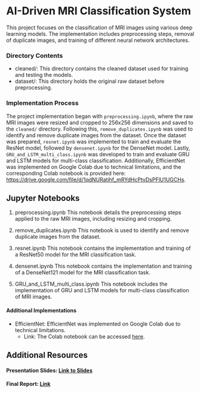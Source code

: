 # AI-Driven MRI Classification System

This project focuses on the classification of MRI images using various deep learning models. The implementation includes preprocessing steps, removal of duplicate images, and training of different neural network architectures.

### Directory Contents
- cleaned/: This directory contains the cleaned dataset used for training and testing the models.
- dataset/: This directory holds the original raw dataset before preprocessing.

### Implementation Process
The project implementation began with `preprocessing.ipynb`, where the raw MRI images were resized and cropped to 256x256 dimensions and saved to the `cleaned/` directory. Following this, `remove_duplicates.ipynb` was used to identify and remove duplicate images from the dataset. Once the dataset was prepared, `resnet.ipynb` was implemented to train and evaluate the ResNet model, followed by `densenet.ipynb` for the DenseNet model. Lastly, `GRU_and_LSTM_multi_class.ipynb` was developed to train and evaluate GRU and LSTM models for multi-class classification. Additionally, EfficientNet was implemented on Google Colab due to technical limitations, and the corresponding Colab notebook is provided here: https://drive.google.com/file/d/1qdNURatihf_mRYdHcPtvDsPFlU1UGCHs.

## Jupyter Notebooks
1. preprocessing.ipynb
    This notebook details the preprocessing steps applied to the raw MRI images, including resizing and cropping.
    
2. remove_duplicates.ipynb
    This notebook is used to identify and remove duplicate images from the dataset.
    
3. resnet.ipynb
    This notebook contains the implementation and training of a ResNet50 model for the MRI classification task.
    
4. densenet.ipynb
    This notebook contains the implementation and training of a DenseNet121 model for the MRI classification task.
    
5. GRU_and_LSTM_multi_class.ipynb
    This notebook includes the implementation of GRU and LSTM models for multi-class classification of MRI images.

#### Additional Implementations
* EfficientNet: EfficientNet was implemented on Google Colab due to technical limitations.
    * Link: The Colab notebook can be accessed [here](https://drive.google.com/file/d/1qdNURatihf_mRYdHcPtvDsPFlU1UGCHs).

 
## Additional Resources
#### Presentation Slides: [Link to Slides](https://docs.google.com/presentation/d/e/2PACX-1vTvZjzgbPW7YcfcgMFaxFoe2eVweKC8iWAsJaGzSYP8PYoyeWcZveDz8tilTeSCSWw7F6rGIg2G_Q7J/pub?start=false&loop=false&delayms=3000)
#### Final Report: [Link](https://uoguelphca-my.sharepoint.com/:w:/g/personal/obhosale_uoguelph_ca/EbBx8uuvPcFJgQdtemVHTxUBtaPn8t7Qntn95x34RncWVA?e=TBDMeZ)
